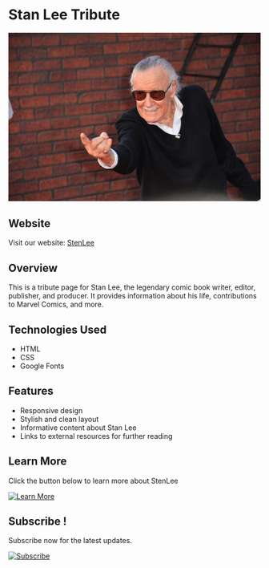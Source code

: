 # Stan Lee Tribute

![Stan Lee](./stan-lee.jpg)

## Website

Visit our website: [StenLee](https://sten-lee-mehmet-dogans-projects.vercel.app/)

## Overview

This is a tribute page for Stan Lee, the legendary comic book writer, editor, publisher, and producer. It provides information about his life, contributions to Marvel Comics, and more.

## Technologies Used

- HTML
- CSS
- Google Fonts



## Features

- Responsive design
- Stylish and clean layout
- Informative content about Stan Lee
- Links to external resources for further reading

## Learn More

Click the button below to learn more about StenLee

[![Learn More](https://img.shields.io/badge/Learn%20More-Click%20Here-blue)](https://github.com/Mehmet-github06/sten_lee2)

## Subscribe !

Subscribe now for the latest updates.

[![Subscribe](https://img.shields.io/badge/Subscribe-Click%20Here-red)](https://github.com/Mehmet-github06)
